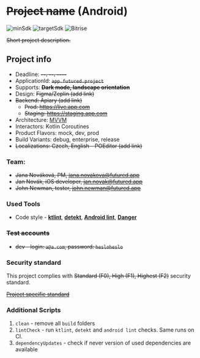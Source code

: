 # ~~Project name~~ (Android)

![minSdk](https://img.shields.io/badge/minSdk-21-brightgreen.svg?style=flat) ![targetSdk](https://img.shields.io/badge/targetSdk-30-brightgreen.svg?style=flat) ![Bitrise](https://img.shields.io/bitrise/appid.svg?token=apptoken) 


~~Short project description.~~

## Project info

- Deadline: ~~**--. --. ----**~~
- ApplicationId: ~~`app.futured.project`~~
- Supports: ~~**Dark mode, landscape orientation**~~
- Design: ~~Figma/Zeplin (add link)~~
- ~~Backend: Apiary (add link)~~
  - ~~Prod: https://live.app.com~~
  - ~~Staging: https://staging.app.com~~
- Architecture: [MVVM](https://github.com/futuredapp/mvvm-android)
- Interactors: Kotlin Coroutines
- Product Flavors: mock, dev, prod
- Build Variants: debug, enterprise, release
- ~~Localizations: Czech, English – POEditor (add link)~~

### Team:

- ~~Jana Nováková, PM, <jana.novakova@futured.app>~~
- ~~Jan Novák, iOS developer, <jan.novak@futured.app>~~
- ~~John Newman, tester, <john.newman@futured.app>~~

### Used Tools

- Code style - **[ktlint](https://ktlint.github.io/)**, **[detekt](https://detekt.github.io/detekt/)**, **[Android lint](http://tools.android.com/tips/lint)**, **[Danger](https://github.com/futuredapp/danger)**

### ~~Test accounts~~

- ~~dev - login: `a@a.com`, password: `hesloheslo`~~

### Security standard

This project complies with ~~Standard (F0), High (F1), Highest (F2)~~ security standard.


~~[Project specific standard](www.notion.so)~~

### Additional Scripts

1. `clean` - remove all `build` folders
2. `lintCheck` - run `ktlint`, `detekt` and `android lint` checks. Same runs on CI.
3. `dependencyUpdates` - check if never version of used dependencies are available
